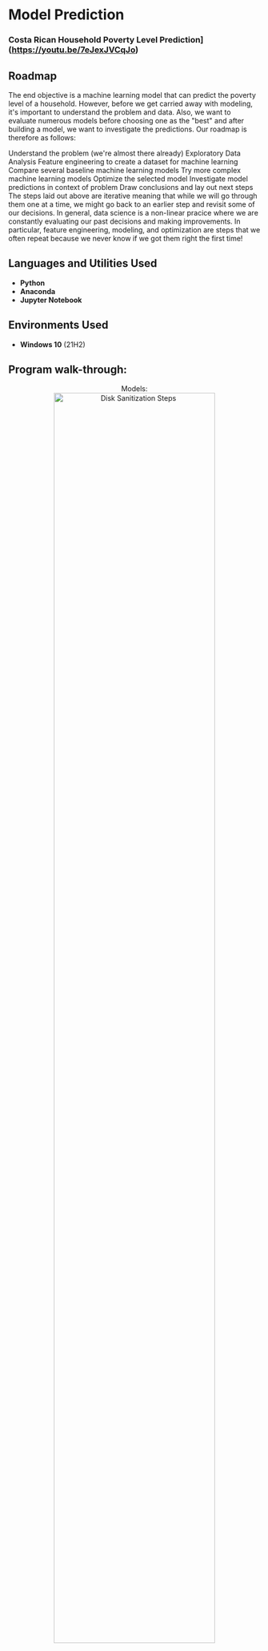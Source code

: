 
<h1>Model Prediction</h1>

 ### Costa Rican Household Poverty Level Prediction](https://youtu.be/7eJexJVCqJo)

<h2>Roadmap</h2>

The end objective is a machine learning model that can predict the poverty level of a household. However, before we get carried away with modeling, it's important to understand the problem and data. Also, we want to evaluate numerous models before choosing one as the "best" and after building a model, we want to investigate the predictions. Our roadmap is therefore as follows:

Understand the problem (we're almost there already)
Exploratory Data Analysis
Feature engineering to create a dataset for machine learning
Compare several baseline machine learning models
Try more complex machine learning models
Optimize the selected model
Investigate model predictions in context of problem
Draw conclusions and lay out next steps
The steps laid out above are iterative meaning that while we will go through them one at a time, we might go back to an earlier step and revisit some of our decisions. In general, data science is a non-linear pracice where we are constantly evaluating our past decisions and making improvements. In particular, feature engineering, modeling, and optimization are steps that we often repeat because we never know if we got them right the first time!
<h2>Languages and Utilities Used</h2>

- <b>Python</b> 
- <b>Anaconda</b>
- <b>Jupyter Notebook</b>

<h2>Environments Used </h2>

- <b>Windows 10</b> (21H2)

<h2>Program walk-through:</h2>

<p align="center">
Models: <br/>
<img src="https://user-images.githubusercontent.com/114579958/203057994-160ba6e5-c4fd-44a0-a553-f62ba5867f8a.jpg" height="80%" width="80%" alt="Disk Sanitization Steps"/>
<br />
<br />


<!--
 ```diff
- text in red
+ text in green
! text in orange
# text in gray
@@ text in purple (and bold)@@
```
--!>
